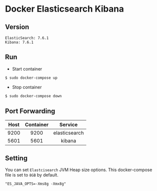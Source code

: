 # Docker Elasticsearch Kibana

## Version
```
ElasticSearch: 7.6.1
Kibana: 7.6.1
```

## Run
* Start container
```sh
$ sudo docker-compose up
```
  
* Stop container
```sh
$ sudo docker-compose down
```

## Port Forwarding
|Host|Container|Service|
|:---:|:---:|:---:|
|9200|9200|elasticsearch|
|5601|5601|kibana|

## Setting
You can set `Elastcisearch` JVM Heap size options. This docker-compose file is set to `8GB` by default.
```
"ES_JAVA_OPTS=-Xms8g -Xmx8g"
```
